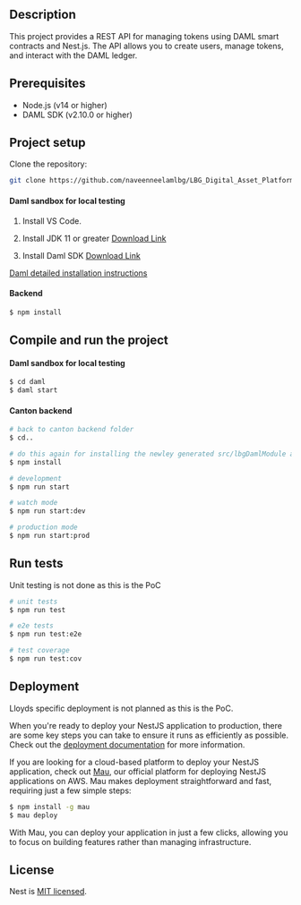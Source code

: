## Description

This project provides a REST API for managing tokens using DAML smart contracts and Nest.js. The API allows you to create users, manage tokens, and interact with the DAML ledger.

## Prerequisites

- Node.js (v14 or higher)
- DAML SDK (v2.10.0 or higher)

## Project setup

Clone the repository:

```bash
git clone https://github.com/naveenneelamlbg/LBG_Digital_Asset_Platform.git
```

#### Daml sandbox for local testing

1. Install VS Code.

2. Install JDK 11 or greater <a href="https://adoptium.net/en-GB/" target="blank">Download Link</a>

3. Install Daml SDK <a href="https://github.com/digital-asset/daml/releases/download/v2.10.0/daml-sdk-2.10.0-windows.exe" target="blank">Download Link</a>

<p>
  <a href="https://docs.daml.com/getting-started/installation.html" target="blank">Daml detailed installation instructions</a>
</p>

#### Backend
```bash
$ npm install
```

## Compile and run the project

#### Daml sandbox for local testing
```bash
$ cd daml
$ daml start 
```

#### Canton backend

```bash
# back to canton backend folder
$ cd..

# do this again for installing the newley generated src/lbgDamlModule as per the sandbox deployment, if you ran daml start
$ npm install

# development
$ npm run start

# watch mode
$ npm run start:dev

# production mode
$ npm run start:prod
```

## Run tests
Unit testing is not done as this is the PoC

```bash
# unit tests
$ npm run test

# e2e tests
$ npm run test:e2e

# test coverage
$ npm run test:cov
```

## Deployment

Lloyds specific deployment is not planned as this is the PoC.

When you're ready to deploy your NestJS application to production, there are some key steps you can take to ensure it runs as efficiently as possible. Check out the [deployment documentation](https://docs.nestjs.com/deployment) for more information.

If you are looking for a cloud-based platform to deploy your NestJS application, check out [Mau](https://mau.nestjs.com), our official platform for deploying NestJS applications on AWS. Mau makes deployment straightforward and fast, requiring just a few simple steps:

```bash
$ npm install -g mau
$ mau deploy
```

With Mau, you can deploy your application in just a few clicks, allowing you to focus on building features rather than managing infrastructure.


## License

Nest is [MIT licensed](https://github.com/nestjs/nest/blob/master/LICENSE).
